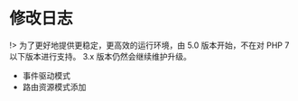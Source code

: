 # 修改日志

!> 为了更好地提供更稳定，更高效的运行环境，由 5.0 版本开始，不在对 PHP 7 以下版本进行支持。 3.x 版本仍然会继续维护升级。

* 事件驱动模式
* 路由资源模式添加

